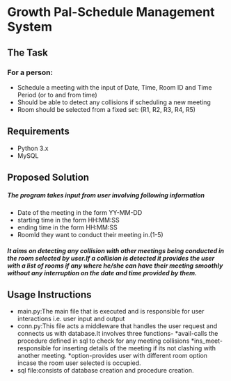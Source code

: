 # Growth Pal-Schedule Management System

## The Task
### For a person:
- Schedule a meeting with the input of Date, Time, Room ID and Time Period (or to and from time)
- Should be able to detect any collisions if scheduling a new meeting
- Room should be selected from a fixed set: (R1, R2, R3, R4, R5)

## Requirements
* Python 3.x
* MySQL

## Proposed Solution
##### The program takes input from user involving following information
* Date of the meeting in the form YY-MM-DD
* starting time in the form HH:MM:SS
* ending time in the form HH:MM:SS
* RoomId they want to conduct their meeting in.(1-5)

##### It aims on detecting any collision with other meetings being conducted in the room selected by user.If a collision is detected it provides the user with a list of rooms if any where he/she can have their meeting smoothly without any interruption on the date and time provided by them.

## Usage Instructions
- main.py:The main file that is executed and is responsible for user interactions i.e. user input and output
- conn.py:This file acts a middleware that handles the user request and connects us with database.It involves three functions-
    *avail-calls the procedure defined in sql to check for any meeting collisions
    *ins_meet-responsible for inserting details of the meeting if its not clashing with another meeting.
    *option-provides user with different room option incase the room user selected is occupied.
- sql file:consists of database creation and procedure creation.